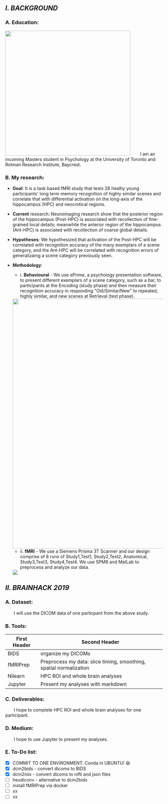 ## *I. BACKGROUND*

### A. Education: 
<img src="https://github.com/mtl-brainhack-school-2019/Nick-Hoang--Apply-BIDS-fMRIPrep-Nilearn-Jupiter-to-my-task-based-fMRI-data/raw/master/images/uoft%20psych%20logo.png" width=400>
&nbsp;&nbsp;&nbsp;&nbsp;&nbsp;&nbsp;&nbsp;I am an incoming Masters student in Psychology at the University of Toronto and Rotman Research Institute, Baycrest. 
  
### B. My research: 
       
* **Goal**: It is a task based fMRI study that tests 28 healhy young participants' long term memory recognition of highly similar scenes and correlate that with differential activation on the long-axis of the hippocampus (HPC) and neocrotical regions. 
       
* **Current** research: Neuroimaging research show that the posterior region of the hippocampus (Post-HPC) is associated with recollection of fine-grained local details; meanwhile the anterior region of the hippocampus (Ant-HPC) is associated with recollection of coarse global details.
 
* **Hypotheses**: We hypothesized that activation of the Post-HPC will be correlated with recognition accuracy of the many exemplars of a scene category, and the Ant-HPC will be correlated with recognition errors of generalizaing a scene category previously seen.
       
* **Methodology**: 
  * i. **Behavioural** - We use ePrime, a psychology presentation software, to present different exemplars of a scene        category, such as a bar, to participants at the Encoding (study phase) and then measure their recognition accuracy in responding "Old/Similar/New" to repeated, highly similar, and new scenes at Retrieval (test phase).
  
  <img src="https://github.com/mtl-brainhack-school-2019/Nick-Hoang--Apply-BIDS-fMRIPrep-Nilearn-Jupiter-to-my-task-based-fMRI-data/raw/master/images/SMST%20design%20imageB.png" width=800>
  
  * ii. **fMRI** - We use a Siemens Prisma 3T Scanner and our design comprise of 8 runs of Study1,Test1, Study2,Test2, Anatomical, Study3,Test3, Study4,Test4. We use SPM8 and MatLab to preprocess and analyze our data.
  
  <img src="https://github.com/mtl-brainhack-school-2019/Nick-Hoang--Apply-BIDS-fMRIPrep-Nilearn-Jupiter-to-my-task-based-fMRI-data/raw/master/images/fMRI%20task%20design.png"> 
                                  
## *II. BRAINHACK 2019*

### A. Dataset: 
&nbsp;&nbsp;&nbsp;&nbsp;&nbsp;&nbsp;&nbsp;I will use the DICOM data of one particpant from the above study.

### B. Tools: 
First Header  | Second Header
------------- | -------------
BIDS          | organize my DICOMs
fMRIPrep      | Preprocess my data: slice timing, smoothing, spatial normalization
Nilearn       | HPC ROI and whole brain analyses
Jupyter       | Present my analyses with markdown


### C. Deliverables: 
&nbsp;&nbsp;&nbsp;&nbsp;&nbsp;&nbsp;&nbsp;I hope to complete HPC ROI and whole brain analyses for one participant.
  
### D. Medium: 
&nbsp;&nbsp;&nbsp;&nbsp;&nbsp;&nbsp;&nbsp;I hope to use Jupyter to present my analyses.

### E. To-Do list:
- [x] COMMIT TO ONE ENVIRONMENT: Conda in UBUNTU! :satisfied:
- [x] dcm2bids - convert dicoms to BIDS
- [x] dcm2niix - convert dicoms to nifti and json files
- [ ] heudiconv - alternative to dcm2bids
- [ ] install fMRIPrep via docker
- [ ] xx
- [ ] xx
